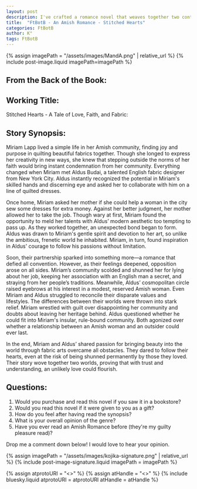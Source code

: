 ```yaml
---
layout: post
description: I've crafted a romance novel that weaves together two contrasting worlds through "Stitched Hearts," following an Amish quilter named Miriam Lapp and English fabric designer Aldus Budai. Their story explores how shared passion for fabric arts bridges cultural divides, challenging both traditional Amish values and modern sensibilities. The story delves into themes of faith, artistic expression, and forbidden love, while examining the costs of following one's heart. As I develop this premise, I'm curious about readers' reactions to this genre-blending approach to Amish romance and whether the story's focus on creative passion alongside romantic love would resonate with potential readers.
title:  "FtBotB - An Amish Romance - Stitched Hearts"
categories: FtBotB
author: K°
tags: FtBotB
---
```

<div>
{% assign imagePath = "/assets/images/MandA.png" | relative_url %}
{% include post-image.liquid imagePath=imagePath %}
</div>

## From the Back of the Book:
## Working Title:
Stitched Hearts - A Tale of Love, Faith, and Fabric:
&nbsp;
## Story Synopsis:
Miriam Lapp lived a simple life in her Amish community, finding joy and purpose in quilting beautiful fabrics together. Though she longed to express her creativity in new ways, she knew that stepping outside the norms of her faith would bring instant condemnation from her community. Everything changed when Miriam met Aldus Budai, a talented English fabric designer from New York City. Aldus instantly recognized the potential in Miriam's skilled hands and discerning eye and asked her to collaborate with him on a line of quilted dresses.  

Once home, Miriam asked her mother if she could help a woman in the city sew some dresses for extra money. Against her better judgment, her mother allowed her to take the job. Though wary at first, Miriam found the opportunity to meld her talents with Aldus’ modern aesthetic too tempting to pass up. As they worked together, an unexpected bond began to form. Aldus was drawn to Miriam's gentle spirit and devotion to her art, so unlike the ambitious, frenetic world he inhabited. Miriam, in turn, found inspiration in Aldus' courage to follow his passions without limitation.  

Soon, their partnership sparked into something more—a romance that defied all convention. However, as their feelings deepened, opposition arose on all sides. Miriam’s community scolded and shunned her for lying about her job, keeping her association with an English man a secret, and straying from her people’s traditions. Meanwhile, Aldus’ cosmopolitan circle raised eyebrows at his interest in a modest, reserved Amish woman. Even Miriam and Aldus struggled to reconcile their disparate values and lifestyles. The differences between their worlds were thrown into stark relief. Miriam wrestled with guilt over disappointing her community and doubts about leaving her heritage behind. Aldus questioned whether he could fit into Miriam's insular, rule-bound community. Both agonized over whether a relationship between an Amish woman and an outsider could ever last.  

In the end, Miriam and Aldus’ shared passion for bringing beauty into the world through fabric arts overcame all obstacles. They dared to follow their hearts, even at the risk of being shunned permanently by those they loved. Their story wove together two worlds, proving that with trust and understanding, an unlikely love could flourish.  

## Questions:
1. Would you purchase and read this novel if you saw it in a bookstore?
2. Would you read this novel if it were given to you as a gift?
3. How do you feel after having read the synopsis?
4. What is your overall opinion of the genre?
5. Have you ever read an Amish Romance before (they're my guilty pleasure read)?

Drop me a comment down below! I would love to hear your opinion.

<!-- signature -->
{% assign imagePath = "/assets/images/kojika-signature.png" | relative_url %}
{% include post-image-signature.liquid imagePath = imagePath %}

<!-- comments -->
{% assign atprotoURI = "<<atprotoURI>>" %}
{% assign atHandle = "<<atHandle>>" %}
{% include bluesky.liquid atprotoURI = atprotoURI atHandle = atHandle %}